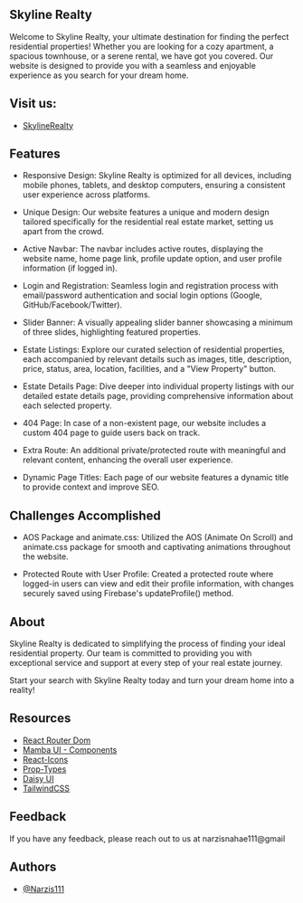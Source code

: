 ## Skyline Realty
Welcome to Skyline Realty, your ultimate destination for finding the perfect residential properties! Whether you are looking for a cozy apartment, a spacious townhouse, or a serene rental, we have got you covered. Our website is designed to provide you with a seamless and enjoyable experience as you search for your dream home.



## Visit us:
- [SkylineRealty](https://assignment-9-project-7021d.web.app/)

## Features
- Responsive Design: Skyline Realty is optimized for all devices, including mobile phones, tablets, and desktop computers, ensuring a consistent user experience across platforms.

- Unique Design: Our website features a unique and modern design tailored specifically for the residential real estate market, setting us apart from the crowd.

- Active Navbar: The navbar includes active routes, displaying the website name, home page link, profile update option, and user profile information (if logged in).

- Login and Registration: Seamless login and registration process with email/password authentication and social login options (Google, GitHub/Facebook/Twitter).

- Slider Banner: A visually appealing slider banner showcasing a minimum of three slides, highlighting featured properties.

- Estate Listings: Explore our curated selection of residential properties, each accompanied by relevant details such as images, title, description, price, status, area, location, facilities, and a "View Property" button.

- Estate Details Page: Dive deeper into individual property listings with our detailed estate details page, providing comprehensive information about each selected property.

- 404 Page: In case of a non-existent page, our website includes a custom 404 page to guide users back on track.

- Extra Route: An additional private/protected route with meaningful and relevant content, enhancing the overall user experience.

- Dynamic Page Titles: Each page of our website features a dynamic title to provide context and improve SEO.


## Challenges Accomplished
- AOS Package and animate.css: Utilized the AOS (Animate On Scroll) and animate.css package for smooth and captivating animations throughout the website.

- Protected Route with User Profile: Created a protected route where logged-in users can view and edit their profile information, with changes securely saved using Firebase's updateProfile() method.


## About
Skyline Realty is dedicated to simplifying the process of finding your ideal residential property. Our team is committed to providing you with exceptional service and support at every step of your real estate journey.

Start your search with Skyline Realty today and turn your dream home into a reality!


## Resources
-  [React Router Dom](https://reactrouter.com/en/main/start/tutorial)
- [Mamba UI - Components](https://mambaui.com/components)
- [React-Icons](https://react-icons.github.io/react-icons/)
- [Prop-Types](https://www.npmjs.com/package/prop-types)
- [Daisy UI](https://daisyui.com/)
- [TailwindCSS](https://tailwindcss.com/)
## Feedback

If you have any feedback, please reach out to us at narzisnahae111@gmail
## Authors
- [@Narzis111](https://www.github.com/Narzis111)

